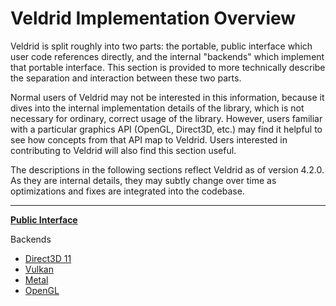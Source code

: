 # Veldrid Implementation Overview

Veldrid is split roughly into two parts: the portable, public interface which user code references directly, and the internal "backends" which implement that portable interface. This section is provided to more technically describe the separation and interaction between these two parts.

Normal users of Veldrid may not be interested in this information, because it dives into the internal implementation details of the library, which is not necessary for ordinary, correct usage of the library. However, users familiar with a particular graphics API (OpenGL, Direct3D, etc.) may find it helpful to see how concepts from that API map to Veldrid. Users interested in contributing to Veldrid will also find this section useful.

The descriptions in the following sections reflect Veldrid as of version 4.2.0. As they are internal details, they may subtly change over time as optimizations and fixes are integrated into the codebase.

-------------------------------------

**[Public Interface](public-interface.md)**

Backends

* [Direct3D 11](d3d11.md)
* [Vulkan](vulkan.md)
* [Metal](metal.md)
* [OpenGL](opengl.md)
